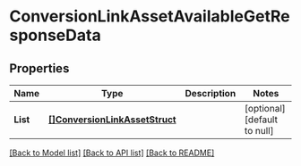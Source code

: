 # ConversionLinkAssetAvailableGetResponseData

## Properties
Name | Type | Description | Notes
------------ | ------------- | ------------- | -------------
**List** | [**[]ConversionLinkAssetStruct**](conversion_link_asset_struct.md) |  | [optional] [default to null]

[[Back to Model list]](../README.md#documentation-for-models) [[Back to API list]](../README.md#documentation-for-api-endpoints) [[Back to README]](../README.md)


